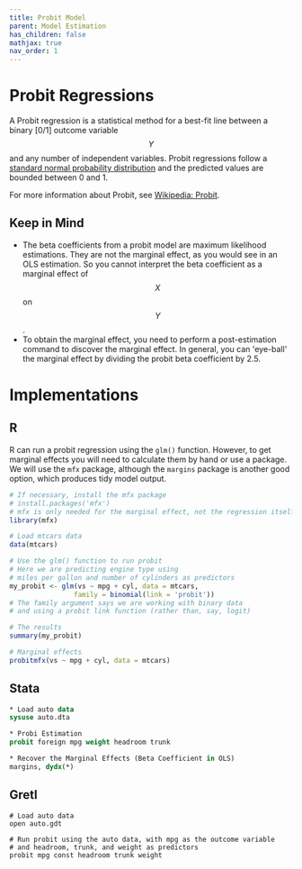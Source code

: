 ```yaml
---
title: Probit Model
parent: Model Estimation
has_children: false
mathjax: true
nav_order: 1
---
```


# Probit Regressions

A Probit regression is a statistical method for a best-fit line between a binary [0/1] outcome variable $$Y$$ and any number of independent variables. Probit regressions follow a [standard normal probability distribution](https://en.wikipedia.org/wiki/Normal_distribution) and the predicted values are bounded between 0 and 1. 

For more information about Probit, see [Wikipedia: Probit](https://en.wikipedia.org/wiki/Probit_model).

## Keep in Mind
- The beta coefficients from a probit model are maximum likelihood estimations. They are not the marginal effect, as you would see in an OLS estimation. So you cannot interpret the beta coefficient as a marginal effect of $$X$$ on $$Y$$.
- To obtain the marginal effect, you need to perform a post-estimation command to discover the marginal effect. In general, you can 'eye-ball' the marginal effect by dividing the probit beta coefficient by 2.5.

# Implementations

## R
R can run a probit regression using the `glm()` function. However, to get marginal effects you will need to calculate them by hand or use a package. We will use the `mfx` package, although the `margins` package is another good option, which produces tidy model output.

```r
# If necessary, install the mfx package
# install.packages('mfx')
# mfx is only needed for the marginal effect, not the regression itself
library(mfx)

# Load mtcars data
data(mtcars)

# Use the glm() function to run probit
# Here we are predicting engine type using 
# miles per gallon and number of cylinders as predictors
my_probit <- glm(vs ~ mpg + cyl, data = mtcars,
                family = binomial(link = 'probit'))
# The family argument says we are working with binary data
# and using a probit link function (rather than, say, logit)

# The results
summary(my_probit)

# Marginal effects
probitmfx(vs ~ mpg + cyl, data = mtcars)
```

## Stata

```stata
* Load auto data
sysuse auto.dta

* Probi Estimation
probit foreign mpg weight headroom trunk

* Recover the Marginal Effects (Beta Coefficient in OLS)
margins, dydx(*)
```

## Gretl

```gretl
# Load auto data
open auto.gdt

# Run probit using the auto data, with mpg as the outcome variable
# and headroom, trunk, and weight as predictors
probit mpg const headroom trunk weight
```

